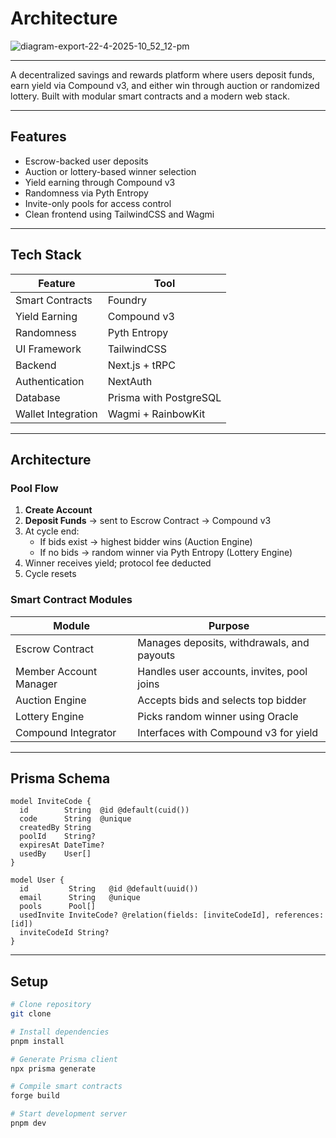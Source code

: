 # Architecture
![diagram-export-22-4-2025-10_52_12-pm](https://github.com/user-attachments/assets/6c9dd99d-9000-4910-9e2c-5576d935e0f1)

---

A decentralized savings and rewards platform where users deposit funds, earn yield via Compound v3, and either win through auction or randomized lottery. Built with modular smart contracts and a modern web stack.

---

## Features

- Escrow-backed user deposits
- Auction or lottery-based winner selection
- Yield earning through Compound v3
- Randomness via Pyth Entropy
- Invite-only pools for access control
- Clean frontend using TailwindCSS and Wagmi

---

## Tech Stack

| Feature          | Tool                          |
|------------------|-------------------------------|
| Smart Contracts  | Foundry                       |
| Yield Earning    | Compound v3                   |
| Randomness       | Pyth Entropy                  |
| UI Framework     | TailwindCSS                   |
| Backend          | Next.js + tRPC                |
| Authentication   | NextAuth                      |
| Database         | Prisma with PostgreSQL        |
| Wallet Integration | Wagmi + RainbowKit         |

---

## Architecture

### Pool Flow

1. **Create Account**
2. **Deposit Funds** → sent to Escrow Contract → Compound v3
3. At cycle end:
   - If bids exist → highest bidder wins (Auction Engine)
   - If no bids → random winner via Pyth Entropy (Lottery Engine)
4. Winner receives yield; protocol fee deducted
5. Cycle resets

### Smart Contract Modules

| Module                 | Purpose                                       |
|------------------------|-----------------------------------------------|
| Escrow Contract        | Manages deposits, withdrawals, and payouts    |
| Member Account Manager | Handles user accounts, invites, pool joins    |
| Auction Engine         | Accepts bids and selects top bidder           |
| Lottery Engine         | Picks random winner using Oracle              |
| Compound Integrator    | Interfaces with Compound v3 for yield         |

---

## Prisma Schema

```prisma
model InviteCode {
  id        String  @id @default(cuid())
  code      String  @unique
  createdBy String
  poolId    String?
  expiresAt DateTime?
  usedBy    User[]
}

model User {
  id         String   @id @default(uuid())
  email      String   @unique
  pools      Pool[]
  usedInvite InviteCode? @relation(fields: [inviteCodeId], references: [id])
  inviteCodeId String?
}
```
---

## Setup

```bash
# Clone repository
git clone 

# Install dependencies
pnpm install

# Generate Prisma client
npx prisma generate

# Compile smart contracts
forge build

# Start development server
pnpm dev
```

